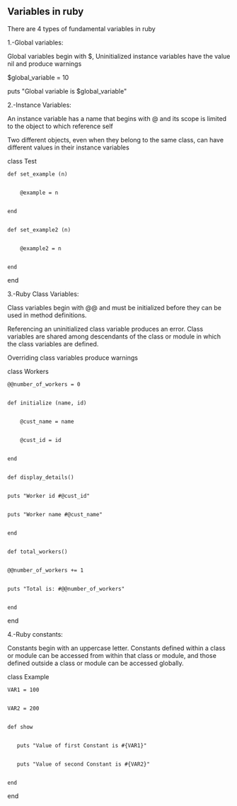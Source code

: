 ## Variables in ruby

There are 4 types of fundamental variables in ruby

1.-Global variables:

Global variables begin with $, 
Uninitialized instance variables have the value nil 
and produce warnings


$global_variable = 10


puts "Global variable is $global_variable"


2.-Instance Variables:

An instance variable has a name that begins with @ and its scope is 
limited to the object to which reference self


Two different objects, even when they belong to the same class, can have different values ​​in their instance variables

class Test


    def set_example (n)


        @example = n


    end


    def set_example2 (n)


        @example2 = n


    end


end



3.-Ruby Class Variables:

Class variables begin with @@ and must be initialized 
before they can be used in method definitions.


Referencing an uninitialized class variable produces an error. Class variables are shared 
among descendants of the class or module in which the class variables are defined.


Overriding class variables produce warnings


class Workers


    @@number_of_workers = 0


    def initialize (name, id)


        @cust_name = name


        @cust_id = id


    end


    def display_details()


    puts "Worker id #@cust_id"


    puts "Worker name #@cust_name"


    end


    def total_workers()


    @@number_of_workers += 1


    puts "Total is: #@@number_of_workers"


    end


end


4.-Ruby constants:


Constants begin with an uppercase letter. Constants defined within a class or module can be accessed from within that class or module, and those defined outside 
a class or module can be accessed globally.


class Example


    VAR1 = 100


    VAR2 = 200


    def show


       puts "Value of first Constant is #{VAR1}"


       puts "Value of second Constant is #{VAR2}"


    end


 end
